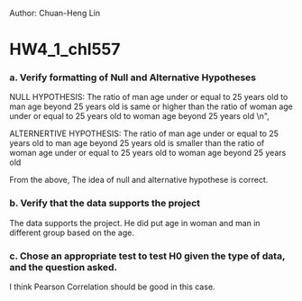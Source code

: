 Author: Chuan-Heng Lin
# HW4_1_chl557
### a. Verify formatting of Null and Alternative Hypotheses

NULL HYPOTHESIS:
The ratio of man age under or equal to 25 years old to man age beyond 25 years old is same or higher than the ratio of woman age under or equal to 25 years old to woman age beyond 25 years old \n",

ALTERNERTIVE HYPOTHESIS:
The ratio of man age under or equal to 25 years old to man age beyond 25 years old is smaller than the ratio of woman age under or equal to 25 years old to woman age beyond 25 years old

From the above, The idea of null and alternative hypothese is correct. 

### b. Verify that the data supports the project 

The data supports the project. He did put age in woman and man in different group based on the age.

### c. Chose an appropriate test to test H0 given the type of data, and the question asked. 

I think Pearson Correlation should be good in this case.
